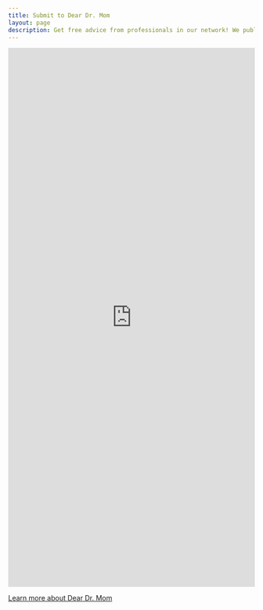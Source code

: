 ```yaml
---
title: Submit to Dear Dr. Mom
layout: page
description: Get free advice from professionals in our network! We publish responses every other week in our newsletter.
---
```


<div>
<iframe src="https://docs.google.com/forms/d/e/1FAIpQLSdsywfv8a0KxpVM1yIYg4TJmm1mr3NtMB6i1ogESG0idDYZyg/viewform?embedded=true" width="100%" height="1100" frameborder="0" marginheight="0" marginwidth="0">Loading…</iframe>
</div>

<a href="{{site.url}}{{site.base-url}}/advice"
class="button is-rounded submit">Learn more about Dear Dr. Mom</a>